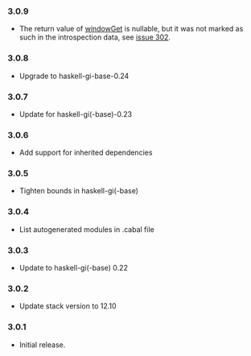 ### 3.0.9

+ The return value of [windowGet](https://hackage.haskell.org/package/gi-wnck-3.0.9/docs/GI-Wnck-Objects-Window.html#g:method:get) is nullable, but it was not marked as such in the introspection data, see [issue 302](https://github.com/haskell-gi/haskell-gi/issues/302).

### 3.0.8

+ Upgrade to haskell-gi-base-0.24

### 3.0.7

+ Update for haskell-gi(-base)-0.23

### 3.0.6

+ Add support for inherited dependencies

### 3.0.5

+ Tighten bounds in haskell-gi(-base)

### 3.0.4

+ List autogenerated modules in .cabal file

### 3.0.3

+ Update to haskell-gi(-base) 0.22

### 3.0.2

+ Update stack version to 12.10

### 3.0.1

+ Initial release.
